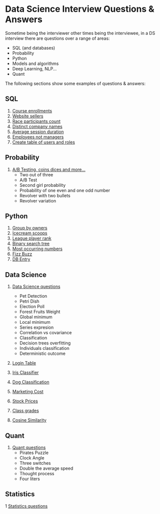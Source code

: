 # Data Science Interview Questions & Answers

Sometime being the interviewer other times being the interviewee, 
in a DS interview there are questions over a range of areas:

- SQL (and databases)
- Probability
- Python
- Models and algorithms
- Deep Learning, NLP...
- Quant


The following sections show some examples of questions & answers:

## SQL

1. [Course enrollments](Sql/course_enrollments.sql)
2. [Website sellers](Sql/website_sellers.sql)
3. [Race participants count](Sql/race_participants_count.sql)
4. [Distinct company names](Sql/distinct_company_names.sql)
5. [Average session duration](./Sql/av_session_duration.sql)
6. [Employees not managers](./Sql/employees_not_managers.sql)
7. [Create table of users and roles](./Sql/create_table_user_roles.sql)


## Probability

1. [A/B Testing, coins dices and more...](Probability/Probability.md)
    - Two out of three
    - A/B Test
    - Second girl probability
    - Probability of one even and one odd number
    - Revolver with two bullets
    - Revolver variation
 

## Python

1. [Group by owners](./Python/group_by_owners.py)
2. [Icecream scoops](./Python/ice_cream_scoops.py)
3. [League player rank](./Python/league_player_rank.py)
4. [Binary search tree](./Python/binary_search_tree.py)
5. [Most occurring numbers](./Python/most_occurring_numbers.py)
6. [Fizz Buzz](./Python/fizz_buzz.py)
7. [DB Entry](./Python/db_entry.py)



## Data Science

1. [Data Science questions](./DataScience/DS_questions.md)
    - Pet Detection
    - Petri Dish
    - Election Poll
    - Forest Fruits Weight
    - Global minimum
    - Local minimum
    - Series expresion
    - Correlation vs covariance
    - Classification
    - Decision trees overfitting
    - Individuals classification
    - Deterministic outcome
    
2. [Login Table](./DataScience/login_table.py)
3. [Iris Classifier](./DataScience/iris_classifier.py)
4. [Dog Classification](./DataScience/dog_classification.py)
5. [Marketing Cost](./DataScience/marketing_costs.py)
6. [Stock Prices](./DataScience/stock_prices.py)
7. [Class grades](./DataScience/class_grades.py)
8. [Cosine Similarity](./DataScience/cosine_similarity.py)



## Quant

1. [Quant questions](Quantitative/Quant_questions.md)
    - Pirates Puzzle
    - Clock Angle
    - Three switches
    - Double the average speed
    - Thought process
    - Four liters
    
    
## Statistics

1 [Statistics questions](Statistics/Statistics.md)

